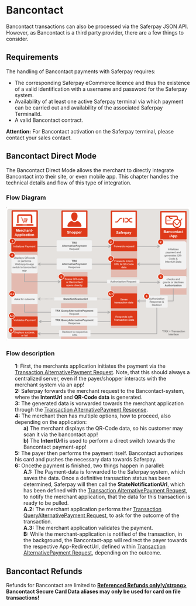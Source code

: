 # Bancontact
Bancontact transactions can also be processed via the Saferpay JSON API. However, as Bancontact is a third party provider, there are a few things to consider.

## <a name="bancontact-requirement"></a> Requirements

The handling of Bancontact payments with Saferpay requires:

* The corresponding Saferpay eCommerce licence and thus the existence of a valid identification with a username and password for the Saferpay system.
* Availability of at least one active Saferpay terminal via which payment can be carried out and availability of the associated Saferpay TerminalId.
* A valid Bancontact contract.

<div class="warning">
  <p><strong>Attention:</strong> For Bancontact activation on the Saferpay terminal, please contact your sales contact.</p>
</div>

## <a name="bancontact-directmode"></a> Bancontact Direct Mode

The Bancontact Direct Mode allows the merchant to directly integrate Bancontact into their site, or even mobile app.
This chapter handles the technical details and flow of this type of integration.

### Flow Diagram

![alt text](https://raw.githubusercontent.com/saferpay/sndbx/master/images/BancontactDirectModeFlow.png "Bancontact Direct Mode Flow Chart")

### Flow description

<ul style="list-style: none;">
  <li><strong>1:</strong> First, the merchants application initiates the payment via the <a  href="https://saferpay.github.io/jsonapi/#Payment_v1_Transaction_AlternativePayment">Transaction AlternativePayment Request</a>. Note, that this should always a centralized server, even if the payer/shopper interacts with the merchant system via an app!</li>
  <li><strong>2:</strong> Saferpay forwards the merchant request to the Bancontact-system, where the <strong>IntentUrl</strong> and <strong>QR-Code data</strong> is generated.</li>
  <li><strong>3:</strong> The generated data is vorwarded towards the merchant application through the <a  href="https://saferpay.github.io/jsonapi/#Payment_v1_Transaction_AlternativePayment">Transaction AlternativePayment Response</a>.</li>
  <li><strong>4:</strong> The merchant then has multiple options, how to proceed, also depending on the application:
    <ul style="list-style: none;">
      <li><strong>a)</strong> The  merchant displays the QR-Code data, so his customer may scan it via the bancontact app!</li>
      <li><strong>b)</strong>  The <strong>IntentUrl</strong> is used to perform a direct switch towards the Bancontact payment-app!</li>
    </ul>
  </li>
  <li><strong>5:</strong> The payer then performs the payment itself. Bancontact authorizes his card and pushes the necessary data towards Saferpay.</li>
  <li><strong>6:</strong> Oncethe payment is finished, two things happen in parallel:
    <ul style="list-style: none;">
      <li><strong>A.1:</strong> The Payment-data is forwarded to the Saferpay system, which saves the data. Once a definitive transaction status has been determined, Saferpay will then call the <strong>StateNotificationUrl</strong>, which has been defined with the <a  href="https://saferpay.github.io/jsonapi/#Payment_v1_Transaction_AlternativePayment">Transaction AlternativePayment Request</a>, to notify the merchant application, that the data for this transaction is ready to be pulled.</li>
      <li><strong>A.2:</strong> The merchant application performs ther <a  href="https://saferpay.github.io/jsonapi/#Payment_v1_Transaction_QueryAlternativePayment">Transaction QueryAlternativePayment Request</a>, to ask for the outcome of the transaction.</li>
      <li><strong>A.3:</strong> The merchant application validates the payment.</li>
      <li><strong>B:</strong> While the merchant-application is notified of the transaction, in the background, the Bancontact-app will redirect the payer towards the respective App-RedirectUrl, defined within <a  href="https://saferpay.github.io/jsonapi/#Payment_v1_Transaction_AlternativePayment">Transaction AlternativePayment Request</a>, depending on the outcome.</li>
    </ul>
  </li>
</ul>

## <a name="bancontact-refund"></a> Bancontact Refunds

Refunds for Bancontact are limited to <a href="refund.html#refund-reference"><strong>Referenced Refunds only!y/strong></a> Bancontact Secure Card Data aliases may only be used for card on file transactions!
